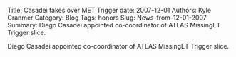 Title: Casadei takes over MET Trigger
date: 2007-12-01
Authors: Kyle Cranmer
Category: Blog
Tags: honors
Slug: News-from-12-01-2007
Summary:  Diego Casadei appointed co-coordinator of ATLAS MissingET Trigger slice.
 

 Diego Casadei appointed co-coordinator of ATLAS MissingET Trigger slice.
 